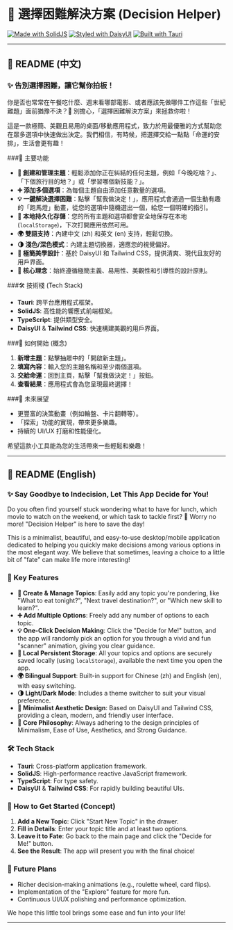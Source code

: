 # 🤔 選擇困難解決方案 (Decision Helper)

[![Made with SolidJS](https://img.shields.io/badge/Made%20with-SolidJS-blue?style=for-the-badge&logo=solid)](https://www.solidjs.com/) [![Styled with DaisyUI](https://img.shields.io/badge/Styled%20with-DaisyUI-purple?style=for-the-badge&logo=daisyui)](https://daisyui.com/) [![Built with Tauri](https://img.shields.io/badge/Built%20with-Tauri-yellow?style=for-the-badge&logo=tauri)](https://tauri.app/)

---

## 📖 README (中文)

### ✨ 告別選擇困難，讓它幫你拍板！

你是否也常常在午餐吃什麼、週末看哪部電影、或者應該先做哪件工作這些「世紀難題」面前猶豫不決？🤯 別擔心，「選擇困難解決方案」來拯救你啦！

這是一款極簡、美觀且易用的桌面/移動應用程式，致力於用最優雅的方式幫助您在眾多選項中快速做出決定。我們相信，有時候，把選擇交給一點點「命運的安排」，生活會更有趣！

###🚀 主要功能

* **📝 創建和管理主題**：輕鬆添加你正在糾結的任何主題，例如「今晚吃啥？」、「下個旅行目的地？」或「學習哪個新技能？」。
* **➕ 添加多個選項**：為每個主題自由添加任意數量的選項。
* **💡 一鍵解決選擇困難**：點擊「幫我做決定！」，應用程式會通過一個生動有趣的「跑馬燈」動畫，從您的選項中隨機選出一個，給您一個明確的指引。
* **💾 本地持久化存儲**：您的所有主題和選項都會安全地保存在本地 (`localStorage`)，下次打開應用依然可用。
* **🌍 雙語支持**：內建中文 (zh) 和英文 (en) 支持，輕鬆切換。
* **🌗 淺色/深色模式**：內建主題切換器，適應您的視覺偏好。
* **🎨 極簡美學設計**：基於 DaisyUI 和 Tailwind CSS，提供清爽、現代且友好的用戶界面。
* **🎯 核心理念**：始終遵循極簡主義、易用性、美觀性和引導性的設計原則。

###🛠️ 技術棧 (Tech Stack)

* **Tauri**: 跨平台應用程式框架。
* **SolidJS**: 高性能的響應式前端框架。
* **TypeScript**: 提供類型安全。
* **DaisyUI** & **Tailwind CSS**: 快速構建美觀的用戶界面。

###🚀 如何開始 (概念)

1.  **新增主題**：點擊抽屜中的「開啟新主題」。
2.  **填寫內容**：輸入您的主題名稱和至少兩個選項。
3.  **交給命運**：回到主頁，點擊「幫我做決定！」按鈕。
4.  **查看結果**：應用程式會為您呈現最終選擇！

###🌟 未來展望

* 更豐富的決策動畫（例如輪盤、卡片翻轉等）。
* 「探索」功能的實現，帶來更多樂趣。
* 持續的 UI/UX 打磨和性能優化。

希望這款小工具能為您的生活帶來一些輕鬆和樂趣！

---

## 📖 README (English)

### ✨ Say Goodbye to Indecision, Let This App Decide for You!

Do you often find yourself stuck wondering what to have for lunch, which movie to watch on the weekend, or which task to tackle first? 🤯 Worry no more! "Decision Helper" is here to save the day!

This is a minimalist, beautiful, and easy-to-use desktop/mobile application dedicated to helping you quickly make decisions among various options in the most elegant way. We believe that sometimes, leaving a choice to a little bit of "fate" can make life more interesting!

### 🚀 Key Features

* **📝 Create & Manage Topics**: Easily add any topic you're pondering, like "What to eat tonight?", "Next travel destination?", or "Which new skill to learn?".
* **➕ Add Multiple Options**: Freely add any number of options to each topic.
* **💡 One-Click Decision Making**: Click the "Decide for Me!" button, and the app will randomly pick an option for you through a vivid and fun "scanner" animation, giving you clear guidance.
* **💾 Local Persistent Storage**: All your topics and options are securely saved locally (using `localStorage`), available the next time you open the app.
* **🌍 Bilingual Support**: Built-in support for Chinese (zh) and English (en), with easy switching.
* **🌗 Light/Dark Mode**: Includes a theme switcher to suit your visual preference.
* **🎨 Minimalist Aesthetic Design**: Based on DaisyUI and Tailwind CSS, providing a clean, modern, and friendly user interface.
* **🎯 Core Philosophy**: Always adhering to the design principles of Minimalism, Ease of Use, Aesthetics, and Strong Guidance.

### 🛠️ Tech Stack

* **Tauri**: Cross-platform application framework.
* **SolidJS**: High-performance reactive JavaScript framework.
* **TypeScript**: For type safety.
* **DaisyUI** & **Tailwind CSS**: For rapidly building beautiful UIs.

### 🚀 How to Get Started (Concept)

1.  **Add a New Topic**: Click "Start New Topic" in the drawer.
2.  **Fill in Details**: Enter your topic title and at least two options.
3.  **Leave it to Fate**: Go back to the main page and click the "Decide for Me!" button.
4.  **See the Result**: The app will present you with the final choice!

### 🌟 Future Plans

* Richer decision-making animations (e.g., roulette wheel, card flips).
* Implementation of the "Explore" feature for more fun.
* Continuous UI/UX polishing and performance optimization.

We hope this little tool brings some ease and fun into your life!

---
